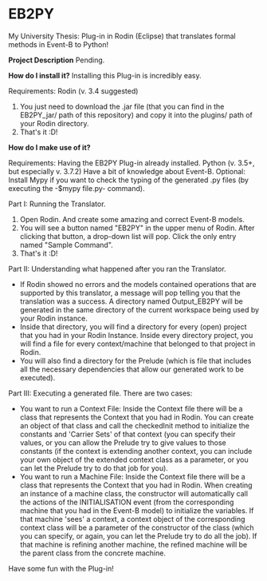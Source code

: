 # EB2PY
My University Thesis: Plug-in in Rodin (Eclipse) that translates formal methods in Event-B to Python!

**Project Description**
Pending.

**How do I install it?**
Installing this Plug-in is incredibly easy.

Requirements:
  Rodin (v. 3.4 suggested)

1. You just need to download the .jar file (that you can find in the EB2PY_jar/ path of this repository) and copy it into the plugins/ path of your Rodin directory.
2. That's it :D!

**How do I make use of it?**

Requirements:
  Having the EB2PY Plug-in already installed.
  Python (v. 3.5+, but especially v. 3.7.2)
  Have a bit of knowledge about Event-B.
  Optional: Install Mypy if you want to check the typing of the generated .py files (by executing the -$mypy file.py- command).
  
Part I: Running the Translator.
1. Open Rodin. And create some amazing and correct Event-B models.
2. You will see a button named "EB2PY" in the upper menu of Rodin. After clicking that button, a drop-down list will pop. Click the only entry named "Sample Command".
3. That's it :D!

Part II: Understanding what happened after you ran the Translator.
- If Rodin showed no errors and the models contained operations that are supported by this translator, a message will pop telling you that the translation was a success. A directory named Output_EB2PY will be generated in the same directory of the current workspace being used by your Rodin instance.
- Inside that directory, you will find a directory for every (open) project that you had in your Rodin Instance. Inside every directory project, you will find a file for every context/machine that belonged to that project in Rodin.
- You will also find a directory for the Prelude (which is file that includes all the necessary dependencies that allow our generated work to be executed).
  
Part III: Executing a generated file.
There are two cases:
  - You want to run a Context File: Inside the Context file there will be a class that represents the Context that you had in Rodin. You can create an object of that class and call the checkedInit method to initialize the constants and 'Carrier Sets' of that context (you can specify their values, or you can allow the Prelude try to give values to those constants (if the context is extending another context, you can include your own object of the extended context class as a parameter, or you can let the Prelude try to do that job for you).
  - You want to run a Machine File: Inside the Context file there will be a class that represents the Context that you had in Rodin. When creating an instance of a machine class, the constructor will automatically call the actions of the INITIALISATION event (from the corresponding machine that you had in the Event-B model) to initialize the variables. If that machine 'sees' a context, a context object of the corresponding context class will be a parameter of the constructor of the class (which you can specify, or again, you can let the Prelude try to do all the job). If that machine is refining another machine, the refined machine will be the parent class from the concrete machine.

Have some fun with the Plug-in!
